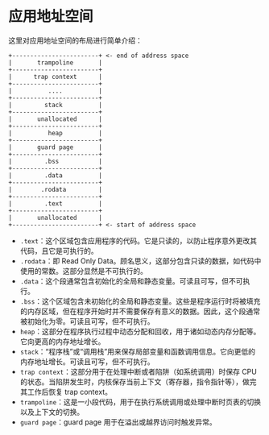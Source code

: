 # 应用地址空间

这里对应用地址空间的布局进行简单介绍：

```plain
+------------------------+ <- end of address space
|       trampoline       | 
+------------------------+
|      trap context      | 
+------------------------+
|          ....          | 
+------------------------+
|         stack          |
+------------------------+
|       unallocated      |
+------------------------+
|          heap          |
+------------------------+
|       guard page       |
+------------------------+
|         .bss           |
+------------------------+
|         .data          |
+------------------------+
|        .rodata         |
+------------------------+
|         .text          |
+------------------------+
|       unallocated      |
+------------------------+ <- start of address space
```

- `.text`：这个区域包含应用程序的代码。它是只读的，以防止程序意外更改其代码，且它是可执行的。
- `.rodata`：即 Read Only Data。顾名思义，这部分包含只读的数据，如代码中使用的常数。这部分显然是不可执行的。
- `.data`：这个段通常包含初始化的全局和静态变量。可读且可写，但不可执行。
- `.bss`：这个区域包含未初始化的全局和静态变量。这些是程序运行时将被填充的内存区域，但在程序开始时并不需要保存有意义的数据。因此，这个段通常被初始化为零。可读且可写，但不可执行。
- `heap`：这部分在程序执行过程中动态分配和回收，用于诸如动态内存分配等。它向更高的内存地址增长。
- `stack`：“程序栈”或“调用栈”用来保存局部变量和函数调用信息。它向更低的内存地址增长。可读且可写，但不可执行。
- `trap context`：这部分用于在处理中断或者陷阱（如系统调用）时保存 CPU 的状态。当陷阱发生时，内核保存当前上下文（寄存器，指令指针等），做完其工作后恢复 trap context。
- `trampoline`：这是一小段代码，用于在执行系统调用或处理中断时页表的切换以及上下文的切换。
- `guard page`：guard page 用于在溢出或越界访问时触发异常。
